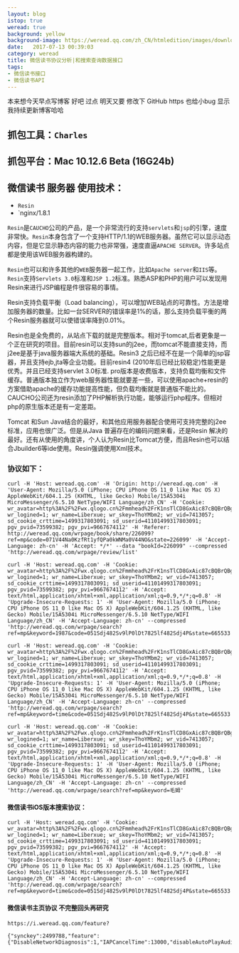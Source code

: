 ```yaml
---
layout: blog
istop: true
weread: true
background: yellow
background-image: https://weread.qq.com/zh_CN/htmledition/images/download_hand_4x2740d2.png
date:   2017-07-13 00:39:03
category: weread
title: 微信读书协议分析|和搜索查询数据接口
tags:  
- 微信读书接口
- 微信读书API
---
```

  

本来想今天早点写博客 好吧 过点 明天又要 修改下 GitHub https 也给小bug 显示我持续更新博客哈哈
 

## 抓包工具：`Charles`
 
## 抓包平台：Mac 10.12.6 Beta (16G24b)
 
## 微信读书 服务器 使用技术：

- `Resin`
- `nginx/1.8.1

``Resin``是``CAUCHO``公司的产品，是一个非常流行的支持``servlets``和``jsp``的引擎，速度非常快。``Resin``本身包含了一个支持HTTP/1.1的WEB服务器。虽然它可以显示动态内容，但是它显示静态内容的能力也非常强，速度直逼``APACHE SERVER``。许多站点都是使用该WEB服务器构建的。 
 
``Resin``也可以和许多其他的``WEB``服务器一起工作，比如``Apache server``和``IIS``等。``Resin``支持``Servlets 3.0``标准和``JSP 1.2``标准。熟悉ASP和PHP的用户可以发现用Resin来进行JSP编程是件很容易的事情。
 
Resin支持负载平衡（Load balancing），可以增加WEB站点的可靠性。方法是增加服务器的数量。比如一台SERVER的错误率是1%的话，那么支持负载平衡的两个Resin服务器就可以使错误率降到0.01%。
 
Resin也是全免费的，从站点下载的就是完整版本。相对于tomcat,后者更象是一个正在研究的项目。目前resin可以支持sun的j2ee，而tomcat不能直接支持，而j2ee是基于java服务器端大系统的基础。Resin3 之后已经不在是一个简单的jsp容器，并且支持ejb,jta等企业功能。目前resin4 (2010年后已经比较稳定)性能更是优秀。并且已经支持servlet 3.0标准. pro版本是收费版本，支持负载均衡和文件缓存。普通版本独立作为web服务器性能就要差一些，可以使用apache+resin的方案借助apache的缓存功能提高性能，但负载均衡就是普通版不能比的。CAUCHO公司还为resin添加了PHP解析执行功能，能够运行php程序。但相对 php的原生版本还是有一定差距。
 
Tomcat 和Sun Java结合的最好，和其他应用服务器配合使用可支持完整的j2ee标准，应用也很广泛。但是从Java 普遍存在的编码问题来看，还是Resin 解决的最好。还有从使用的角度讲，个人认为Resin比Tomcat方便，而且Resin也可以结合Jbuilder6等ide使用。Resin强调使用Xml技术。

### 协议如下：

``` shell
curl -H 'Host: weread.qq.com' -H 'Origin: http://weread.qq.com' -H 'User-Agent: Mozilla/5.0 (iPhone; CPU iPhone OS 11_0 like Mac OS X) AppleWebKit/604.1.25 (KHTML, like Gecko) Mobile/15A5304i MicroMessenger/6.5.10 NetType/WIFI Language/zh_CN' -H 'Cookie: wr_avatar=http%3A%2F%2Fwx.qlogo.cn%2Fmmhead%2FrK1nsTlCD8GxAic87cBQBrQBghicm72fkbiaPCUEUwRb1yaQF8yM0eib6w%2F0; wr_logined=1; wr_name=Liberxue; wr_skey=ThoYMbm2; wr_vid=7413057; sd_cookie_crttime=1499317803091; sd_userid=41101499317803091; pgv_pvid=73599382; pgv_pvi=9667674112' -H 'Referer: http://weread.qq.com/wrpage/book/share/226099?ref=mp&code=071V44Na0KzfRt1yfQPa0kWNMa0V44NO&state=226099' -H 'Accept-Language: zh-cn' -H 'Accept: */*' --data "bookId=226099" --compressed 'http://weread.qq.com/wrpage/review/list'
```
```shell
curl -H 'Host: weread.qq.com' -H 'Cookie: wr_avatar=http%3A%2F%2Fwx.qlogo.cn%2Fmmhead%2FrK1nsTlCD8GxAic87cBQBrQBghicm72fkbiaPCUEUwRb1yaQF8yM0eib6w%2F0; wr_logined=1; wr_name=Liberxue; wr_skey=ThoYMbm2; wr_vid=7413057; sd_cookie_crttime=1499317803091; sd_userid=41101499317803091; pgv_pvid=73599382; pgv_pvi=9667674112' -H 'Accept: text/html,application/xhtml+xml,application/xml;q=0.9,*/*;q=0.8' -H 'Upgrade-Insecure-Requests: 1' -H 'User-Agent: Mozilla/5.0 (iPhone; CPU iPhone OS 11_0 like Mac OS X) AppleWebKit/604.1.25 (KHTML, like Gecko) Mobile/15A5304i MicroMessenger/6.5.10 NetType/WIFI Language/zh_CN' -H 'Accept-Language: zh-cn' --compressed 'http://weread.qq.com/wrpage/search?ref=mp&keyword=1987&code=051Sdj482Sv9lP0lDt7825lf482Sdj4P&state=665533'
```
```shell
curl -H 'Host: weread.qq.com' -H 'Cookie: wr_avatar=http%3A%2F%2Fwx.qlogo.cn%2Fmmhead%2FrK1nsTlCD8GxAic87cBQBrQBghicm72fkbiaPCUEUwRb1yaQF8yM0eib6w%2F0; wr_logined=1; wr_name=Liberxue; wr_skey=ThoYMbm2; wr_vid=7413057; sd_cookie_crttime=1499317803091; sd_userid=41101499317803091; pgv_pvid=73599382; pgv_pvi=9667674112' -H 'Accept: text/html,application/xhtml+xml,application/xml;q=0.9,*/*;q=0.8' -H 'Upgrade-Insecure-Requests: 1' -H 'User-Agent: Mozilla/5.0 (iPhone; CPU iPhone OS 11_0 like Mac OS X) AppleWebKit/604.1.25 (KHTML, like Gecko) Mobile/15A5304i MicroMessenger/6.5.10 NetType/WIFI Language/zh_CN' -H 'Accept-Language: zh-cn' --compressed 'http://weread.qq.com/wrpage/search?ref=mp&keyword=time&code=051Sdj482Sv9lP0lDt7825lf482Sdj4P&state=665533'
```



```shell
curl -H 'Host: weread.qq.com' -H 'Cookie: wr_avatar=http%3A%2F%2Fwx.qlogo.cn%2Fmmhead%2FrK1nsTlCD8GxAic87cBQBrQBghicm72fkbiaPCUEUwRb1yaQF8yM0eib6w%2F0; wr_logined=1; wr_name=Liberxue; wr_skey=ThoYMbm2; wr_vid=7413057; sd_cookie_crttime=1499317803091; sd_userid=41101499317803091; pgv_pvid=73599382; pgv_pvi=9667674112' -H 'Accept: text/html,application/xhtml+xml,application/xml;q=0.9,*/*;q=0.8' -H 'Upgrade-Insecure-Requests: 1' -H 'User-Agent: Mozilla/5.0 (iPhone; CPU iPhone OS 11_0 like Mac OS X) AppleWebKit/604.1.25 (KHTML, like Gecko) Mobile/15A5304i MicroMessenger/6.5.10 NetType/WIFI Language/zh_CN' -H 'Accept-Language: zh-cn' --compressed 'http://weread.qq.com/wrpage/search?ref=mp&keyword=毛姆'

```

#### 微信读书iOS版本搜索协议：

```shell
curl -H 'Host: weread.qq.com' -H 'Cookie: wr_avatar=http%3A%2F%2Fwx.qlogo.cn%2Fmmhead%2FrK1nsTlCD8GxAic87cBQBrQBghicm72fkbiaPCUEUwRb1yaQF8yM0eib6w%2F0; wr_logined=1; wr_name=Liberxue; wr_skey=ThoYMbm2; wr_vid=7413057; sd_cookie_crttime=1499317803091; sd_userid=41101499317803091; pgv_pvid=73599382; pgv_pvi=9667674112' -H 'Accept: text/html,application/xhtml+xml,application/xml;q=0.9,*/*;q=0.8' -H 'Upgrade-Insecure-Requests: 1' -H 'User-Agent: Mozilla/5.0 (iPhone; CPU iPhone OS 11_0 like Mac OS X) AppleWebKit/604.1.25 (KHTML, like Gecko) Mobile/15A5304i MicroMessenger/6.5.10 NetType/WIFI Language/zh_CN' -H 'Accept-Language: zh-cn' --compressed 'http://weread.qq.com/wrpage/search?ref=mp&keyword=time&code=051Sdj482Sv9lP0lDt7825lf482Sdj4P&state=665533'

```
#### 微信读书主页协议 不完整回头再研究
 
``` shell
https://i.weread.qq.com/feature?

{"synckey":2499788,"feature":{"DisableNetworkDiagnosis":1,"IAPCancelTime":13000,"disableAutoPlayAudio":1,"exchangeDirectly":1,"inviteFromExchangeView":1,"mustShareSuccBeforeExchange":0,"notUseCertificate":1,"shareBeforeExchange":0,"showAppStoreRecomment":0,"winwinGiftFromBookDetail":1,"winwinGiftFromReading":1,"winwinGiftMaxReceive":2,"showArticle":0,"showExchangeRuleDetail":1}}
```